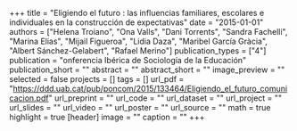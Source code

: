 +++
title = "Eligiendo el futuro : las influencias familiares, escolares e individuales en la construcción de expectativas"
date = "2015-01-01"
authors = ["Helena Troiano", "Ona Valls", "Dani Torrents", "Sandra Fachelli", "Marina Elias", "Mijail Figueroa", "Lidia Daza", "Maribel García Gràcia", "Albert Sánchez-Gelabert", "Rafael Merino"]
publication_types = ["4"]
publication = "onferencia Ibérica de Sociología de la Educación"
publication_short = ""
abstract = ""
abstract_short = ""
image_preview = ""
selected = false
projects = []
tags = []
url_pdf = "https://ddd.uab.cat/pub/poncom/2015/133464/Eligiendo_el_futuro_comunicacion.pdf"
url_preprint = ""
url_code = ""
url_dataset = ""
url_project = ""
url_slides = ""
url_video = ""
url_poster = ""
url_source = ""
math = true
highlight = true
[header]
image = ""
caption = ""
+++
